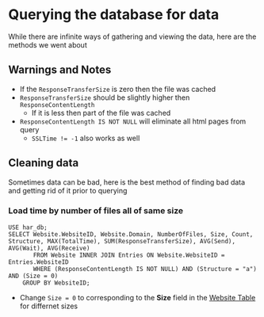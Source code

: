 # Querying the database for data
While there are infinite ways of gathering and viewing the data, here are the methods we went about

## Warnings and Notes
* If the `ResponseTransferSize` is zero then the file was cached
* `ResponseTransferSize` should be slightly higher then `ResponseContentLength`
  * If it is less then part of the file was cached
* `ResponseContentLength IS NOT NULL` will eliminate all html pages from query
  * `SSLTime != -1` also works as well

## Cleaning data
Sometimes data can be bad, here is the best method of finding bad data and getting rid of it prior to querying

### Load time by number of files all of same size
```
USE har_db; 
SELECT Website.WebsiteID, Website.Domain, NumberOfFiles, Size, Count, Structure, MAX(TotalTime), SUM(ResponseTransferSize), AVG(Send), AVG(Wait), AVG(Receive)
       FROM Website INNER JOIN Entries ON Website.WebsiteID = Entries.WebsiteID 
       WHERE (ResponseContentLength IS NOT NULL) AND (Structure = "a") AND (Size = 0)
    GROUP BY WebsiteID;
```
* Change `Size = 0` to corresponding to the **Size** field in the [Website Table](https://github.com/sjfricke/HTTP2-Optimization-Research/tree/master/HAR/mysql/#website-table) for differnet sizes
